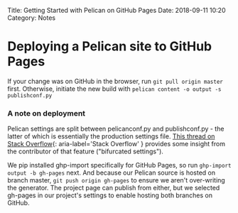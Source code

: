 Title: Getting Started with Pelican on GitHub Pages
Date: 2018-09-11 10:20
Category: Notes

# Deploying a Pelican site to GitHub Pages

If your change was on GitHub in the browser, run `git pull origin master` first. Otherwise, initiate the new build with `pelican content -o output -s publishconf.py`

### A note on deployment
Pelican settings are split between pelicanconf.py and publishconf.py - the latter of which is essentially the production settings file. [This thread on Stack Overflow](https://stackoverflow.com/questions/20817192/what-is-the-difference-between-pelicanconf-and-publishconf-when-using-pelican){: aria-label='Stack Overflow' } provides some insight from the contributor of that feature ("bifurcated settings").

We pip installed ghp-import specifically for GitHub Pages, so run `ghp-import output -b gh-pages` next. And because our Pelican source is hosted on branch master, `git push origin gh-pages` to ensure we aren't over-writing the generator. The project page can publish from either, but we selected gh-pages in our project's settings to enable hosting both branches on GitHub.
